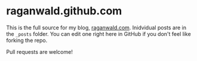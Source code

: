 # raganwald.github.com

This is the full source for my blog, [raganwald.com]. Inidvidual posts are in the `_posts` folder. You can edit one right here in GitHub if you don't feel like forking the repo.

[raganwald.com]: http://raganwald.com "Reg Braithwaite's technical Blog"

Pull requests are welcome!
